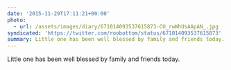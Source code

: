 ```yaml
---
date: '2015-11-29T17:11:21+00:00'
photo:
  - url: /assets/images/diary/671014093537615873-CU_rwWhUsAApAN_.jpg
syndicated: 'https://twitter.com/roobottom/status/671014093537615873'
summary: Little one has been well blessed by family and friends today.
---
```

Little one has been well blessed by family and friends today. 
